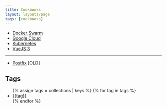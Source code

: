 ```yaml
---
title: Cookbooks
layout: layouts/page
tags: [cookbooks]
---
```


- [Docker Swarm](/cookbooks/docker-swarm)
- [Google Cloud](/cookbooks/google-cloud)
- [Kubernetes](/cookbooks/kubernetes)
- [VueJS 3](/cookbooks/vuejs3)

---

- [Postfix](/cookbooks/postfix) [OLD]



## Tags

<ul>
{% assign tags = collections | keys  %}
{% for tag in tags %}
   <li><a href="/tags/{{tag}}">{{tag}}</a></li>
{% endfor %}
</ul>


